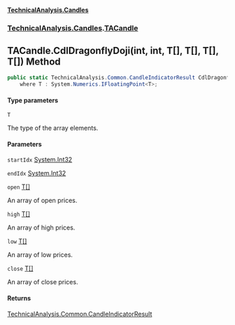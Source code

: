 #### [TechnicalAnalysis.Candles](TechnicalAnalysis.Candles.md 'TechnicalAnalysis.Candles')
### [TechnicalAnalysis.Candles](TechnicalAnalysis.Candles.md#TechnicalAnalysis.Candles 'TechnicalAnalysis.Candles').[TACandle](TACandle.md 'TechnicalAnalysis.Candles.TACandle')

## TACandle.CdlDragonflyDoji<T>(int, int, T[], T[], T[], T[]) Method

```csharp
public static TechnicalAnalysis.Common.CandleIndicatorResult CdlDragonflyDoji<T>(int startIdx, int endIdx, T[] open, T[] high, T[] low, T[] close)
    where T : System.Numerics.IFloatingPoint<T>;
```
#### Type parameters

<a name='TechnicalAnalysis.Candles.TACandle.CdlDragonflyDoji_T_(int,int,T[],T[],T[],T[]).T'></a>

`T`

The type of the array elements.
#### Parameters

<a name='TechnicalAnalysis.Candles.TACandle.CdlDragonflyDoji_T_(int,int,T[],T[],T[],T[]).startIdx'></a>

`startIdx` [System.Int32](https://docs.microsoft.com/en-us/dotnet/api/System.Int32 'System.Int32')

<a name='TechnicalAnalysis.Candles.TACandle.CdlDragonflyDoji_T_(int,int,T[],T[],T[],T[]).endIdx'></a>

`endIdx` [System.Int32](https://docs.microsoft.com/en-us/dotnet/api/System.Int32 'System.Int32')

<a name='TechnicalAnalysis.Candles.TACandle.CdlDragonflyDoji_T_(int,int,T[],T[],T[],T[]).open'></a>

`open` [T](TACandle.CdlDragonflyDoji_T_(int,int,T[],T[],T[],T[]).md#TechnicalAnalysis.Candles.TACandle.CdlDragonflyDoji_T_(int,int,T[],T[],T[],T[]).T 'TechnicalAnalysis.Candles.TACandle.CdlDragonflyDoji<T>(int, int, T[], T[], T[], T[]).T')[[]](https://docs.microsoft.com/en-us/dotnet/api/System.Array 'System.Array')

An array of open prices.

<a name='TechnicalAnalysis.Candles.TACandle.CdlDragonflyDoji_T_(int,int,T[],T[],T[],T[]).high'></a>

`high` [T](TACandle.CdlDragonflyDoji_T_(int,int,T[],T[],T[],T[]).md#TechnicalAnalysis.Candles.TACandle.CdlDragonflyDoji_T_(int,int,T[],T[],T[],T[]).T 'TechnicalAnalysis.Candles.TACandle.CdlDragonflyDoji<T>(int, int, T[], T[], T[], T[]).T')[[]](https://docs.microsoft.com/en-us/dotnet/api/System.Array 'System.Array')

An array of high prices.

<a name='TechnicalAnalysis.Candles.TACandle.CdlDragonflyDoji_T_(int,int,T[],T[],T[],T[]).low'></a>

`low` [T](TACandle.CdlDragonflyDoji_T_(int,int,T[],T[],T[],T[]).md#TechnicalAnalysis.Candles.TACandle.CdlDragonflyDoji_T_(int,int,T[],T[],T[],T[]).T 'TechnicalAnalysis.Candles.TACandle.CdlDragonflyDoji<T>(int, int, T[], T[], T[], T[]).T')[[]](https://docs.microsoft.com/en-us/dotnet/api/System.Array 'System.Array')

An array of low prices.

<a name='TechnicalAnalysis.Candles.TACandle.CdlDragonflyDoji_T_(int,int,T[],T[],T[],T[]).close'></a>

`close` [T](TACandle.CdlDragonflyDoji_T_(int,int,T[],T[],T[],T[]).md#TechnicalAnalysis.Candles.TACandle.CdlDragonflyDoji_T_(int,int,T[],T[],T[],T[]).T 'TechnicalAnalysis.Candles.TACandle.CdlDragonflyDoji<T>(int, int, T[], T[], T[], T[]).T')[[]](https://docs.microsoft.com/en-us/dotnet/api/System.Array 'System.Array')

An array of close prices.

#### Returns
[TechnicalAnalysis.Common.CandleIndicatorResult](https://docs.microsoft.com/en-us/dotnet/api/TechnicalAnalysis.Common.CandleIndicatorResult 'TechnicalAnalysis.Common.CandleIndicatorResult')